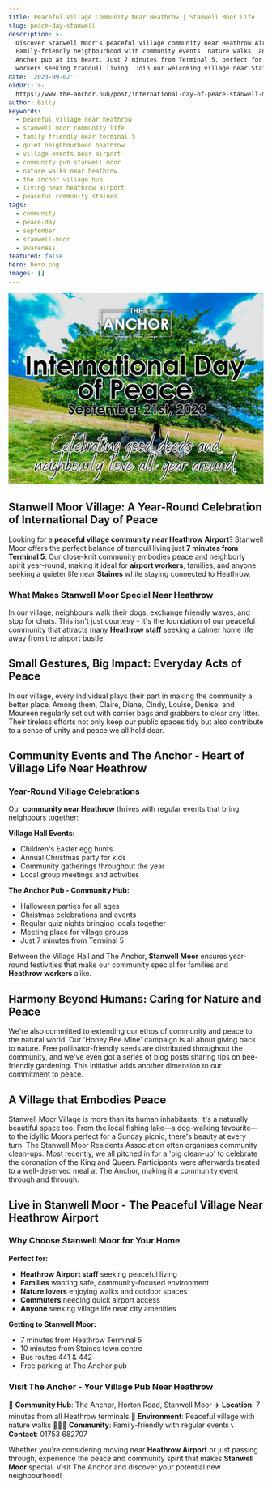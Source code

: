 ```yaml
---
title: Peaceful Village Community Near Heathrow | Stanwell Moor Life
slug: peace-day-stanwell
description: >-
  Discover Stanwell Moor's peaceful village community near Heathrow Airport.
  Family-friendly neighbourhood with community events, nature walks, and The
  Anchor pub at its heart. Just 7 minutes from Terminal 5, perfect for airport
  workers seeking tranquil living. Join our welcoming village near Staines.
date: '2023-09-02'
oldUrl: >-
  https://www.the-anchor.pub/post/international-day-of-peace-stanwell-moor-village-s
author: Billy
keywords:
  - peaceful village near heathrow
  - stanwell moor community life
  - family friendly near terminal 5
  - quiet neighbourhood heathrow
  - village events near airport
  - community pub stanwell moor
  - nature walks near heathrow
  - the anchor village hub
  - living near heathrow airport
  - peaceful community staines
tags:
  - community
  - peace-day
  - september
  - stanwell-moor
  - awareness
featured: false
hero: hero.png
images: []
---
```


  

![International Day of Peace - A photo of sheet sitting under a tree with a blue sky background](/content/blog/peace-day-stanwell/hero.png)

  

## Stanwell Moor Village: A Year-Round Celebration of International Day of Peace

Looking for a **peaceful village community near Heathrow Airport**? Stanwell Moor offers the perfect balance of tranquil living just **7 minutes from Terminal 5**. Our close-knit community embodies peace and neighborly spirit year-round, making it ideal for **airport workers**, families, and anyone seeking a quieter life near **Staines** while staying connected to Heathrow.

### What Makes Stanwell Moor Special Near Heathrow

In our village, neighbours walk their dogs, exchange friendly waves, and stop for chats. This isn't just courtesy - it's the foundation of our peaceful community that attracts many **Heathrow staff** seeking a calmer home life away from the airport bustle.

##   

## Small Gestures, Big Impact: Everyday Acts of Peace

In our village, every individual plays their part in making the community a better place. Among them, Claire, Diane, Cindy, Louise, Denise, and Moureen regularly set out with carrier bags and grabbers to clear any litter. Their tireless efforts not only keep our public spaces tidy but also contribute to a sense of unity and peace we all hold dear.

##   

## Community Events and The Anchor - Heart of Village Life Near Heathrow

### Year-Round Village Celebrations

Our **community near Heathrow** thrives with regular events that bring neighbours together:

**Village Hall Events:**
- Children's Easter egg hunts
- Annual Christmas party for kids
- Community gatherings throughout the year
- Local group meetings and activities

**The Anchor Pub - Community Hub:**
- Halloween parties for all ages
- Christmas celebrations and events
- Regular quiz nights bringing locals together
- Meeting place for village groups
- Just 7 minutes from Terminal 5

Between the Village Hall and The Anchor, **Stanwell Moor** ensures year-round festivities that make our community special for families and **Heathrow workers** alike.

##   

## Harmony Beyond Humans: Caring for Nature and Peace

We're also committed to extending our ethos of community and peace to the natural world. Our 'Honey Bee Mine' campaign is all about giving back to nature. Free pollinator-friendly seeds are distributed throughout the community, and we've even got a series of blog posts sharing tips on bee-friendly gardening. This initiative adds another dimension to our commitment to peace.

##   

## A Village that Embodies Peace

Stanwell Moor Village is more than its human inhabitants; it's a naturally beautiful space too. From the local fishing lake—a dog-walking favourite—to the idyllic Moors perfect for a Sunday picnic, there's beauty at every turn. The Stanwell Moor Residents Association often organises community clean-ups. Most recently, we all pitched in for a 'big clean-up' to celebrate the coronation of the King and Queen. Participants were afterwards treated to a well-deserved meal at The Anchor, making it a community event through and through.

  

## Live in Stanwell Moor - The Peaceful Village Near Heathrow Airport

### Why Choose Stanwell Moor for Your Home

**Perfect for:**
- **Heathrow Airport staff** seeking peaceful living
- **Families** wanting safe, community-focused environment
- **Nature lovers** enjoying walks and outdoor spaces
- **Commuters** needing quick airport access
- **Anyone** seeking village life near city amenities

**Getting to Stanwell Moor:**
- 7 minutes from Heathrow Terminal 5
- 10 minutes from Staines town centre
- Bus routes 441 & 442
- Free parking at The Anchor pub

### Visit The Anchor - Your Village Pub Near Heathrow

🏡 **Community Hub**: The Anchor, Horton Road, Stanwell Moor
✈️ **Location**: 7 minutes from all Heathrow terminals
🌳 **Environment**: Peaceful village with nature walks
👨‍👩‍👧 **Community**: Family-friendly with regular events
📞 **Contact**: 01753 682707

Whether you're considering moving near **Heathrow Airport** or just passing through, experience the peace and community spirit that makes **Stanwell Moor** special. Visit The Anchor and discover your potential new neighbourhood!
